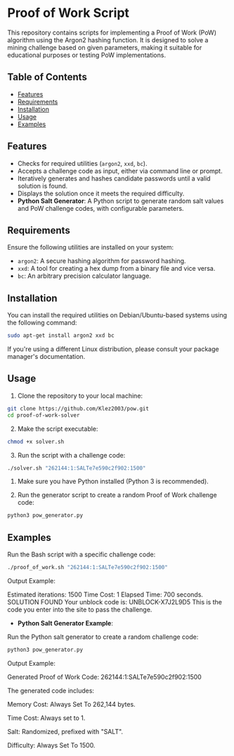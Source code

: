 # Proof of Work Script

This repository contains scripts for implementing a Proof of Work (PoW) algorithm using the Argon2 hashing function. It is designed to solve a mining challenge based on given parameters, making it suitable for educational purposes or testing PoW implementations.

## Table of Contents

- [Features](#Features)
- [Requirements](#Requirements)
- [Installation](#Installation)
- [Usage](#Usage)
- [Examples](#Examples)

## Features

- Checks for required utilities (`argon2`, `xxd`, `bc`).
- Accepts a challenge code as input, either via command line or prompt.
- Iteratively generates and hashes candidate passwords until a valid solution is found.
- Displays the solution once it meets the required difficulty.
- **Python Salt Generator**: A Python script to generate random salt values and PoW challenge codes, with configurable parameters.

## Requirements

Ensure the following utilities are installed on your system:

- `argon2`: A secure hashing algorithm for password hashing.
- `xxd`: A tool for creating a hex dump from a binary file and vice versa.
- `bc`: An arbitrary precision calculator language.

## Installation

You can install the required utilities on Debian/Ubuntu-based systems using the following command:

```bash
sudo apt-get install argon2 xxd bc
```
If you're using a different Linux distribution, please consult your package manager's documentation.

## Usage

1. Clone the repository to your local machine:

```bash
git clone https://github.com/Klez2003/pow.git
cd proof-of-work-solver
```

2. Make the script executable:

```bash
chmod +x solver.sh
```

3. Run the script with a challenge code:

```bash
./solver.sh "262144:1:SALTe7e590c2f902:1500"
```

1. Make sure you have Python installed (Python 3 is recommended).


2. Run the generator script to create a random Proof of Work challenge code:

```bash
python3 pow_generator.py
```


## Examples

Run the Bash script with a specific challenge code:

```bash
./proof_of_work.sh "262144:1:SALTe7e590c2f902:1500"
```
Output Example:

Estimated iterations: 1500
Time Cost: 1
Elapsed Time: 700 seconds.
SOLUTION FOUND
Your unblock code is: UNBLOCK-X7J2L9D5
This is the code you enter into the site to pass the challenge.

- **Python Salt Generator Example**:

Run the Python salt generator to create a random challenge code:

```bash
python3 pow_generator.py
```
Output Example:

Generated Proof of Work Code: 262144:1:SALTe7e590c2f902:1500

The generated code includes:

Memory Cost: Always Set To 262,144 bytes.

Time Cost: Always set to 1.

Salt: Randomized, prefixed with "SALT".

Difficulty: Always Set To 1500.

